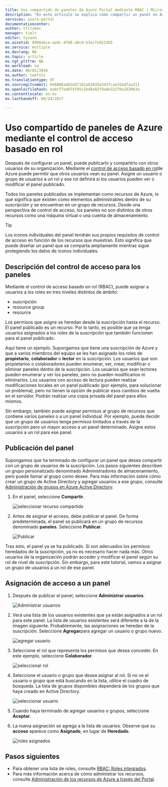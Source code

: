 ```yaml
---
title: Uso compartido de paneles de Azure Portal mediante RBAC | Microsoft Docs
description: "En este artículo se explica cómo compartir un panel en Azure Portal mediante el control de acceso basado en rol."
services: azure-portal
documentationcenter: 
author: tfitzmac
manager: timlt
editor: tysonn
ms.assetid: 8908a6ce-ae0c-4f60-a0c9-b3acfe823365
ms.service: multiple
ms.devlang: NA
ms.topic: article
ms.tgt_pltfrm: NA
ms.workload: na
ms.date: 08/01/2016
ms.author: tomfitz
ms.translationtype: HT
ms.sourcegitcommit: 646886ad82d47162a62835e343fcaa7dadfaa311
ms.openlocfilehash: ea0cf7ad074f95c2b49a92f9a8e32270a1d39b3a
ms.contentlocale: es-es
ms.lasthandoff: 08/24/2017

---
```

# <a name="share-azure-dashboards-by-using-role-based-access-control"></a>Uso compartido de paneles de Azure mediante el control de acceso basado en rol
Después de configurar un panel, puede publicarlo y compartirlo con otros usuarios de su organización. Mediante el [control de acceso basado en rol](../active-directory/role-based-access-control-configure.md)de Azure puede permitir que otros usuarios vean su panel. Asigne un usuario o grupo de usuarios a un rol y ese rol definirá si los usuarios pueden ver o modificar el panel publicado. 

Todos los paneles publicados se implementan como recursos de Azure, lo que significa que existen como elementos administrables dentro de su suscripción y se encuentran en un grupo de recursos.  Desde una perspectiva de control de acceso, los paneles no son distintos de otros recursos como una máquina virtual o una cuenta de almacenamiento.

> [!TIP]
> Los iconos individuales del panel tendrán sus propios requisitos de control de acceso en función de los recursos que muestran.  Esto significa que puede diseñar un panel que se comparta ampliamente mientras sigue protegiendo los datos de iconos individuales.
> 
> 

## <a name="understanding-access-control-for-dashboards"></a>Descripción del control de acceso para los paneles
Mediante el control de acceso basado en rol (RBAC), puede asignar a usuarios a los roles en tres niveles distintos de ámbito:

* suscripción
* resource group
* resource

Los permisos que asigne se heredan desde la suscripción hasta el recurso. El panel publicado es un recurso. Por lo tanto, es posible que ya tenga usuarios asignados a los roles de la suscripción que también funcionen para el panel publicado. 

Aquí tiene un ejemplo.  Supongamos que tiene una suscripción de Azure y que a varios miembros del equipo se les han asignado los roles de **propietario**, **colaborador** o **lector** en la suscripción. Los usuarios que son propietarios o colaboradores pueden enumerar, ver, crear, modificar o eliminar paneles dentro de la suscripción.  Los usuarios que sean lectores pueden enumerar y ver los paneles, pero no pueden modificarlos ni eliminarlos.  Los usuarios con acceso de lectura pueden realizar modificaciones locales en un panel publicado (por ejemplo, para solucionar un problema), pero no tienen la opción de publicar esos cambios de vuelta en el servidor.  Podrán realizar una copia privada del panel para ellos mismos.

Sin embargo, también puede asignar permisos al grupo de recursos que contiene varios paneles o a un panel individual. Por ejemplo, puede decidir que un grupo de usuarios tenga permisos limitados a través de la suscripción pero un mayor acceso a un panel determinado. Asigne estos usuarios a un rol para ese panel. 

## <a name="publish-dashboard"></a>Publicación del panel
Supongamos que ha terminado de configurar un panel que desea compartir con un grupo de usuarios de la suscripción. Los pasos siguientes describen un grupo personalizado denominado Administradores de almacenamiento, pero puede llamar al grupo como desee. Para más información sobre cómo crear un grupo de Active Directory y agregar usuarios a ese grupo, consulte [Administración de grupos en Azure Active Directory](../active-directory/active-directory-accessmanagement-manage-groups.md).

1. En el panel, seleccione **Compartir**.
   
     ![seleccionar recurso compartido](./media/azure-portal-dashboard-share-access/select-share.png)
2. Antes de asignar el acceso, debe publicar el panel. De forma predeterminada, el panel se publicará en un grupo de recursos denominado **paneles**. Seleccione **Publicar**.
   
     ![Publicar](./media/azure-portal-dashboard-share-access/publish.png)

Tras esto, el panel ya se ha publicado. Si son adecuados los permisos heredados de la suscripción, ya no es necesario hacer nada más. Otros usuarios de la organización podrán acceder y modificar el panel según su rol de nivel de suscripción. Sin embargo, para este tutorial, vamos a asignar un grupo de usuarios a un rol de ese panel.

## <a name="assign-access-to-a-dashboard"></a>Asignación de acceso a un panel
1. Después de publicar el panel, seleccione **Administrar usuarios**.
   
     ![Administrar usuarios](./media/azure-portal-dashboard-share-access/manage-users.png)
2. Verá una lista de los usuarios existentes que ya están asignados a un rol para este panel. La lista de usuarios existentes será diferente a la de la imagen siguiente. Probablemente, las asignaciones se heredan de la suscripción. Seleccione **Agregar**para agregar un usuario o grupo nuevo.
   
     ![agregar usuario](./media/azure-portal-dashboard-share-access/existing-users.png)
3. Seleccione el rol que representa los permisos que desea conceder. En este ejemplo, seleccione **Colaborador**.
   
     ![seleccionar rol](./media/azure-portal-dashboard-share-access/select-role.png)
4. Seleccione el usuario o grupo que desea asignar al rol. Si no ve el usuario o grupo que está buscando en la lista, utilice el cuadro de búsqueda. La lista de grupos disponibles dependerá de los grupos que haya creado en Active Directory.
   
     ![seleccionar usuario](./media/azure-portal-dashboard-share-access/select-user.png) 
5. Cuando haya terminado de agregar usuarios o grupos, seleccione **Aceptar**. 
6. La nueva asignación se agrega a la lista de usuarios. Observe que su **acceso** aparece como **Asignado**, en lugar de **Heredado**.
   
     ![roles asignados](./media/azure-portal-dashboard-share-access/assigned-roles.png)

## <a name="next-steps"></a>Pasos siguientes
* Para obtener una lista de roles, consulte [RBAC: Roles integrados](../active-directory/role-based-access-built-in-roles.md).
* Para más información acerca de cómo administrar los recursos, consulte [Administración de los recursos de Azure a través del Portal](resource-group-portal.md).


